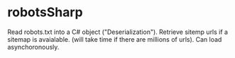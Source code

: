 # robotsSharp
Read robots.txt into a C# object ("Deserialization").
Retrieve sitemp urls if a sitemap is avaialable. (will take time if there are millions of urls). Can load asynchoronously.
